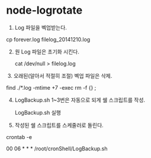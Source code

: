 # node-logrotate

1. Log 파일을 벡업받는다.

cp forever.log filelog_20141210.log

2. 원 Log 파일은 초기화 시킨다.

   cat /dev/null > filelog.log

 3. 오래된(알아서 적절히 조절) 벡업 파일은 삭제.

find ./*.log -mtime +7 -exec rm -f {} \;

4. LogBackup.sh 1~3번은 자동으로 되게 쉘 스크립트를 작성.

   LogBackup.sh   실행

5. 작성된 쉘 스크립트를 스케줄러로 돌린다.

crontab -e

00 06 * * * /root/cronShell/LogBackup.sh
